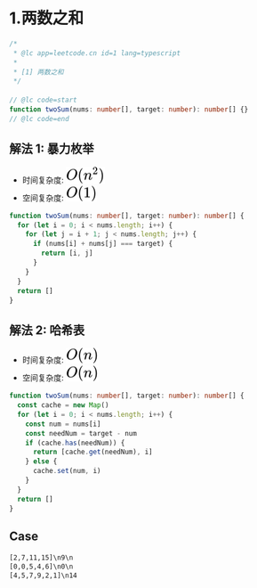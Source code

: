 # 1.两数之和

```ts
/*
 * @lc app=leetcode.cn id=1 lang=typescript
 *
 * [1] 两数之和
 */

// @lc code=start
function twoSum(nums: number[], target: number): number[] {}
// @lc code=end
```

## 解法 1: 暴力枚举

- 时间复杂度: <!-- $O(n^2)$ --> <img style="transform: translateY(0.1em); background: white;" src="./svg/o-n-^-2.svg" alt="O(n^2)">
- 空间复杂度: <!-- $O(1)$ --> <img style="transform: translateY(0.1em); background: white;" src="./svg/o-1.svg" alt="O(1)">

```ts
function twoSum(nums: number[], target: number): number[] {
  for (let i = 0; i < nums.length; i++) {
    for (let j = i + 1; j < nums.length; j++) {
      if (nums[i] + nums[j] === target) {
        return [i, j]
      }
    }
  }
  return []
}
```

## 解法 2: 哈希表

- 时间复杂度: <!-- $O(n)$ --> <img style="transform: translateY(0.1em); background: white;" src="./svg/o-n.svg" alt="O(n)">
- 空间复杂度: <!-- $O(n)$ --> <img style="transform: translateY(0.1em); background: white;" src="./svg/o-n.svg" alt="O(n)">

```ts
function twoSum(nums: number[], target: number): number[] {
  const cache = new Map()
  for (let i = 0; i < nums.length; i++) {
    const num = nums[i]
    const needNum = target - num
    if (cache.has(needNum)) {
      return [cache.get(needNum), i]
    } else {
      cache.set(num, i)
    }
  }
  return []
}
```

## Case

```text
[2,7,11,15]\n9\n
[0,0,5,4,6]\n0\n
[4,5,7,9,2,1]\n14
```
